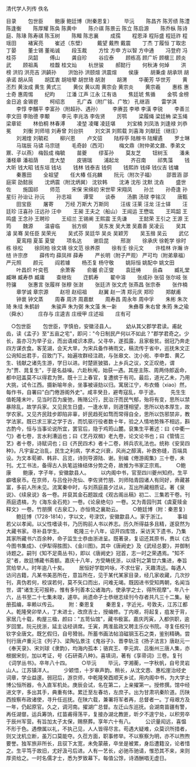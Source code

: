 <!-- { "loadSidebar": true } -->
清代学人列传  佚名

目录
　　包世臣
　　鲍康 鲍廷博（附秦恩复）
　　毕沅
　　陈昌齐 陈芳绩 陈澧 陈逢衡
　　陈厚耀 陈奂 陈黄中
　　陈介祺 陈景云 陈立 陈启源
　　陈乔枞 陈诗庭、陈瑑 陈寿祺 陈玉树
　　陈鳣 陈志襄
　　成孺
　　程恩泽 程际盛 程廷祚 程瑶田
　　褚寅亮
　　崔述（东壁）
　　戴望 戴煦 戴震
　　丁杰 丁履恒 丁取忠 丁晏
　　董士锡 董祐诚
　　段玉裁
　　方恮 方申 方以智 方中通
　　冯登府 冯桂芬
　　凤韶
　　傅山
　　龚自珍
　　谷应泰
　　顾栋高 顾广圻 顾櫰三 顾炎武
　　顾祖禹
　　桂馥 桂文灿
　　杭世骏
　　郝懿行
　　何秋涛 何焯
　　洪榜 洪钧 洪亮吉 洪齮孙
　　洪饴孙 洪颐煊 洪震煊
　　侯康
　　胡秉虔 胡承珙 胡承诺 胡从简
　　胡匡衷 胡培翚 胡世琦 胡澍
　　胡渭
　　华蘅芳 华世芳
　　黄丕烈 黄汝成 黄生 黄式三
　　黄仪 黄以周 黄宗会 黄宗炎
　　黄宗羲
　　惠栋 惠士奇 惠周惕
　　纪昀
　　江潘 江声 江永 江有诰
　　焦廷琥 焦循
　　金鹗 金榜 金日追 金锡鬯
　　柯绍忞
　　孔广森（附广铭、广牧） 孔继涵
　　雷学淇
　　李惇 李黼平 李富孙（附超孙、遇孙）
　　李赓芸 李塨 李潢 李锐
　　李善兰 李文田 李贻德 李颙
　　李元 李兆洛 李佐贤
　　厉鹗
　　梁履绳 梁廷柟 梁玉绳 梁章钜
　　林伯桐 林春溥
　　凌堃 凌曙 凌廷堪
　　刘宝楠 刘凤浩 刘逢禄 刘恭冕
　　刘衡 刘师培 刘寿曾 刘台拱
　　刘文淇 刘熙载 刘喜海 刘献廷（继庄）
　　刘湘煃 刘毓崧
　　柳兴恩
　　卢文弨
　　陆桴亭 陆稼书 陆耀遹
　　罗士琳
　　马瑞辰 马骕 马宗琏
　　毛奇龄（西河）
　　梅文鼎（附仲弟文鼐、季弟文鼏、子以燕） 梅瑴成 梅毓
　　苗夔
　　缪荃孙
　　莫友芝
　　钮树玉
　　潘耒 潘柽章 潘祖荫
　　庞大堃
　　皮锡瑞
　　浦起龙
　　齐召南
　　祁隽藻
　　钱大昕 钱大昭 钱东垣 钱坫
　　钱林 钱泰吉 钱侗
　　钱熙祚 钱绎 钱仪吉 钱墉
　　秦蕙田
　　全祖望
　　任大椿 任兆麟
　　阮元（附次子福）
　　邵晋涵 邵庭寀 劭懿辰
　　沈炳震（附沈炳巽） 沈钦韩
　　沈涛 沈彤 沈默 沈垚
　　盛世佐
　　施国祁
　　师范
　　宋保 宋绵初 宋世荦 宋翔凤
　　孙兰
　　孙奇逢 孙星衍 孙诒让 孙沅
　　孙志祖
　　谭莹
　　谈泰
　　汤鹏 汤球 李铭汉
　　唐甄
　　田宝臣
　　屠寄
　　万经 万斯大 万斯同
　　汪绂 汪莱 汪龙 汪士铎
　　汪廷珍 汪喜孙 汪远孙 汪中
　　王昶 王夫之（船山） 王闿运 王懋竑
　　王鸣韶 王鸣盛 王念孙 王聘珍
　　王绍兰 王锡阐 王熙震 王先谦
　　王懿荣 王引之 王源 王筠
　　魏源
　　温睿临
　　翁方纲
　　吴东发 吴大澂 吴嘉善 吴凌云
　　吴其濬 吴骞 吴任臣 吴荣光
　　吴式芬 吴廷华 吴炎 吴颖芳
　　吴玉搢 吴云
　　武亿
　　夏鸾翔 夏荃 夏燮
　　项名达
　　谢启昆
　　邢澍
　　徐承庆 徐乾学 徐时栋 徐松
　　徐同柏 徐文靖 徐文范 徐养原
　　徐有壬 徐元文
　　许桂林 许瀚 许梿 许宗彦
　　薛传均 薛凤祥 薛寿
　　严长明（附子严观） 严可均（附弟章福） 严元照
　　颜元
　　阎若璩
　　杨丕复 杨守敬
　　姚际恒 姚配中 姚文田
　　叶昌炽 叶奕苞
　　余萧客
　　俞樾 俞正燮
　　袁廷梼
　　岳森
　　臧礼堂 臧琳 臧寿恭 臧庸
　　查继佐
　　迮鹤寿
　　翟中溶
　　张成孙 张弨 张尔岐 张符骧
　　张惠言 张履祥 张穆 张澍
　　张廷济 张文虎 张燕昌 张宗泰
　　张作楠
　　章学诚 章宗源
　　赵坦 赵绍祖
　　赵翼 赵一清 郑元庆 郑珍
　　郑献甫
　　钟褱 钟文蒸
　　周春 周济 周嘉猷
　　周寿昌 周永年 周中孚
　　朱彬 朱次琦 朱珪 朱鹤龄
　　朱骏声 朱为弼 朱文藻 朱一新
　　朱彝尊 朱右曾 朱筠 朱之瑜（舜水）
　　庄存与 庄逵吉 庄绶甲 庄述祖
　　庄有可




　○包世臣
　　包世臣，字慎伯，安徽泾县人。
　　幼从其父郡学君读。甫龀齿，读《孟子》至"五亩之宅"，即问："今日制民产何以不如此？"郡学君奇之。少长，虽亦习为举子业，而出语咸识本原。父寻卒，遂孤露，且家极贫。弱冠乃奔走四方谋衣食。客芜湖，会天大旱，为宋兵备作祷雨文，稿流传于省中，巡抚朱文正公询知出君手，召致门下。始遍攻群经注疏，与张皋文、沈小宛、李申耆、黄乙生、钱献之诸先生游，学日以进。时楚匪狓猖，上乡兵之议，文正叹绝，谓为"贾、晁复生"，于是名益噪。六赴秋闱，始获一遇。其座主陈、周两侍郎返命，都中冠盖莫不以得君为贺。既十三上春官，复遭摈于有司。最后，道光乙未，乃用大挑，试令江西。摄新喻年余，坐事被诬劾以归。寓居江宁，布衣翛（xiao）然，每作书，自署曰"白门倦游阁外史"。咸丰癸丑，避粤寇乱，卒于途。
　　先生生值乾隆末叶，见当时百为废弛，贿赂公行，民治汙而民气郁，殆将有变，思所以禁暴除乱，故学兵家。又见民生日盛，一逢水旱，则道馑相望，思所以劝本厚生，故学农家。又见齐民跬步即陷非辜，奸民趋死如骛而常得自全，思所以饬邪禁非，教学法家。既已求三家之学于古，而饥驱行役者数十年，验之人情地势殊不相远，斟古酌今，恒与当事论说所宜，罢官后，隐于鸡筠山麓。裒集生平著述：曰《中衢一勺》者七卷，言水利漕运也；曰《艺丹双楫》老九卷，论文论书也；曰《管情三艺》者十卷，诗赋词也；曰《齐民四术》者十二卷，辨兵农礼法也。统称《安吴四种》。凡宇宙之治乱，民生之利病，学术之兴衰，风尚之醇漓，补救弥缝，百端具设。为文本荀卿、韩非、吕览，诗则导源陆、谢。别编《倦游阁集》三十卷，未刊。尤工书法，备得古人执笔运锋结体分势之奇，故推为书家正宗焉。
　　○鲍康
　　鲍康，字子年，安徽歙县人。
　　以内阁中书，官至四川夔州知府。生平癖嗜泉币。在京师，与吕佺孙尧仙、李佐贤竹朋、刘师陆青园诸人有同好，弆藏甚富，多前人所未见。流寓秦中时，与刘燕庭晨夕过从，互出所藏相质证。著《泉说》、《续泉说》各一卷。并裒其金石题跋成《观古阁丛稿》初二、三集若干卷。刊燕庭遗槁，为《海东金石苑》一卷。《论泉绝句》一卷。又为青园刊其《虞夏赎金释文》一卷。竹朋撰《古泉汇》，亦恒倚之襄助云。
　　○鲍廷博（附：秦恩复）
　　鲍廷博（1728-1814），字以文，号渌饮，安徽歙县人。家于浙江。
　　事祖若父以孝闻。以父性嗜读书，乃历购前人书以养志。历久所得益多且精，遂裒然为大藏书家。寻补县学生。
　　乾隆三十八年，诏开四库馆，采访天下遗书，乃集其家所藏书六百余种，命子监生士恭由浙进呈。既著录，复诏还其原书，赉以《古今图书集成》、《伊犁得胜图》、《金川图》。其中《唐阙史》及《武经总要》，并御制诗题之。嗣刊《知不足斋丛书》，即以《唐阙史》冠首，志一时之荣遇焉。"知不足"者，故廷博藏书斋额。嘉庆十八年，方受畴抚浙，以续刊之第廿六集进，奉旨赏给举人。时年逾八十矣。
　　居恒好学耽吟咏，不求仕宦，天趣清远。每遇人访问古籍，凡某书美恶所在，意旨所在，见于某代某家目录，经几家收藏，几次抄刊，真伪若何，校误若何，莫不矢口而出，问难无竭。既因进书受知两朝，名闻当世，谓"诸生无可报称，惟有多刊善本公诸海内，使承学之士，得所观摩"。年八十六，丛书至二十七集未竣，遽卒。尚遗命子士恭继志续刊今存者共凡三十二集。秘册孤编，率赖以传云。
　　附：秦恩复
　　秦恩复，字近光，号敦夫，江苏江都人。乾隆癸卯举人，丁未进士，改庶吉士，授编修。丁内艰，将起复，疽发于背，家居几十载，构屋三楹，颜曰："五笥仙馆"，藏书极富。嘉庆丙寅，入都供职，逾岁回里。阮元抚浙，延主诂经讲席。壬寅，两淮盐政又聘主乐仪书院。寻复任校刊钦字全唐文。既乞假归，自号猾翁。所蓄书画法帖洎磁钢玉石之类，鉴别精确。尝刊行唐卢重元注《列子》、梁陶弘景注《鬼谷子》、晋李轨注《扬子法言》唐赵元一《奉天录》、宋刘球《隶韵》，均海内孤本；骆宾王、李元宾、吕衡州三唐人集，亦根据宋刻，加以考证，号《石研斋八种》。喜填词，著有《享帚词》三卷。复刊《词学丛书》。卒年八十四。
　　○毕沅
　　毕沅，字湘蘅，一字秋帆，自号灵岩山人。江苏镇洋人。
　　少颖悟，十岁审声韵。稍长，从沈文悫、惠松崖治经史词章，学业益邃。弱冠后，游京师，中乾隆癸酉顺天乡试，用内阁中书，为大学士博公恒所器，令入直军机处。庚辰会试，名在第二，上亲擢第一。授修撰。馆中经进文字，多出其手，典重有体。累迁至左春坊，左庶子。出为甘肃巩秦阶道。历陕西按察布政诸使，寻升任巡抚。在陕六载，兼署将军者再，总督者一。丁母艰方及一年，仍起原官。久之，调河南。擢湖广总督。左迁山东巡抚。会湖南苗疆有警，再任湖督。运兵筹饷，红苗甫得荡平，复接办湖北教匪，昕夕不遑宁处，以积劳卒于辰州军营。有旨加太子太保，赐祭葬。享年六十有八。
　　公识量闳远，喜愠不形于色。遇僚属以礼，不执己见，人人皆得尽言。苟遇大疑难，众莫识所措者，则又沈机立断，虽万口莫能夺。久莅方面，职事修举。不以察察为明，亦不以煦煦要誉。独军旅非所长，且驭下太宽，未免蒙蔽，卒坐是被累，身后遭籍没，论者惜之。生平笃于故旧，尤好汲弓后进。人有一艺长，必驰币驰请，惟恐其不来，来则厚资给之。一时名儒才士，悉为罗致幕下。每值公馀，诗酒酬唱无虚日。
